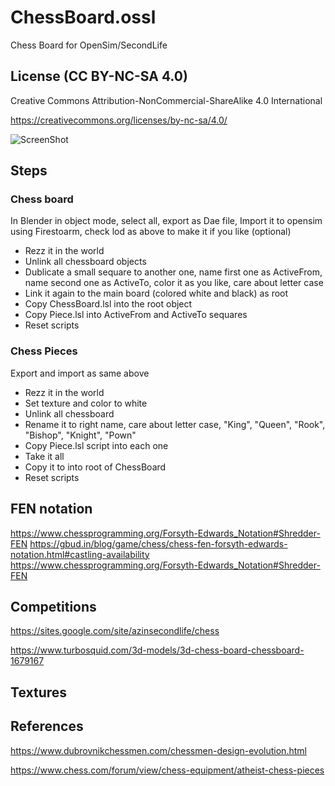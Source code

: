 # ChessBoard.ossl

Chess Board for OpenSim/SecondLife

## License (CC BY-NC-SA 4.0)

Creative Commons Attribution-NonCommercial-ShareAlike 4.0 International

https://creativecommons.org/licenses/by-nc-sa/4.0/

![ScreenShot](https://github.com/zadium/ChessBoard.ossl/assets/111429928/113e9fad-dc7c-48e7-8222-e4652a0dc238)

## Steps

### Chess board


In Blender in object mode, select all, export as Dae file, Import it to opensim using Firestoarm, check lod as above to make it if you like (optional)

 * Rezz it in the world
 * Unlink all chessboard objects
 * Dublicate a small sequare to another one, name first one as ActiveFrom, name second one as ActiveTo, color it as you like, care about letter case
 * Link it again to the main board (colored white and black) as root
 * Copy ChessBoard.lsl into the root object
 * Copy Piece.lsl into ActiveFrom and ActiveTo sequares
 * Reset scripts

 ### Chess Pieces

 Export and import as same above

  * Rezz it in the world
  * Set texture and color to white
  * Unlink all chessboard
  * Rename it to right name, care about letter case, "King", "Queen", "Rook", "Bishop", "Knight", "Pown"
  * Copy Piece.lsl script into each one
  * Take it all
  * Copy it to into root of ChessBoard
  * Reset scripts

 ## FEN notation

https://www.chessprogramming.org/Forsyth-Edwards_Notation#Shredder-FEN
https://gbud.in/blog/game/chess/chess-fen-forsyth-edwards-notation.html#castling-availability
https://www.chessprogramming.org/Forsyth-Edwards_Notation#Shredder-FEN

## Competitions

https://sites.google.com/site/azinsecondlife/chess

https://www.turbosquid.com/3d-models/3d-chess-board-chessboard-1679167

## Textures

## References

https://www.dubrovnikchessmen.com/chessmen-design-evolution.html

https://www.chess.com/forum/view/chess-equipment/atheist-chess-pieces
